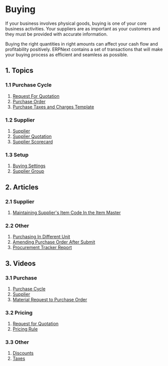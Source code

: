 <!-- add-breadcrumbs -->
# Buying

If your business involves physical goods, buying is one of your core business
activities. Your suppliers are as important as your customers and they must be
provided with accurate information.

Buying the right quantities in right amounts can affect your cash flow and
profitability positively. ERPNext contains a set of transactions that will make your buying process as
efficient and seamless as possible.

## 1. Topics
### 1.1 Purchase Cycle
1. [Request For Quotation](/docs/user/manual/en/buying/request-for-quotation)
1. [Purchase Order](/docs/user/manual/en/buying/purchase-order)
1. [Purchase Taxes and Charges Template](/docs/user/manual/en/buying/purchase-taxes-and-charges-template)

### 1.2 Supplier
1. [Supplier](/docs/user/manual/en/buying/supplier)
1. [Supplier Quotation](/docs/user/manual/en/buying/supplier-quotation)
1. [Supplier Scorecard](/docs/user/manual/en/buying/supplier-scorecard)

### 1.3 Setup
1. [Buying Settings](/docs/user/manual/en/buying/buying-settings)
1. [Supplier Group](/docs/user/manual/en/buying/supplier-group)

## 2. Articles
### 2.1 Supplier
1. [Maintaining Supplier's Item Code In the Item Master](/docs/user/manual/en/buying/articles/maintaining-suppliers-part-no-in-item)

### 2.2 Other
1. [Purchasing In Different Unit](/docs/user/manual/en/buying/articles/purchasing-in-different-unit)
1. [Amending Purchase Order After Submit](/docs/user/manual/en/buying/articles/amending-purchase-order-after-submit)
1. [Procurement Tracker Report](/docs/user/manual/en/buying/articles/procurement-tracker-report)

## 3. Videos
### 3.1 Purchase
1. [Purchase Cycle](/docs/user/videos/learn/purchase-cycle)
1. [Supplier](/docs/user/videos/learn/customer-and-supplier)
1. [Material Request to Purchase Order](/docs/user/videos/learn/material-request.html)

### 3.2 Pricing
1. [Request for Quotation](/docs/user/videos/learn/request-for-quotation)
1. [Pricing Rule](/docs/user/videos/learn/pricing-rule)

### 3.3 Other
1. [Discounts](/docs/user/videos/learn/discounts)
1. [Taxes](/docs/user/videos/learn/taxes)
